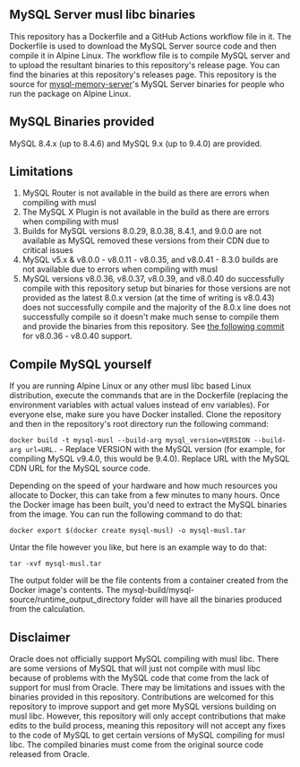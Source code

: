 ## MySQL Server musl libc binaries

This repository has a Dockerfile and a GitHub Actions workflow file in it. The Dockerfile is used to download the MySQL Server source code and then compile it in Alpine Linux. The workflow file is to compile MySQL server and to upload the resultant binaries to this repository's release page. You can find the binaries at this repository's releases page. This repository is the source for [mysql-memory-server](https://github.com/Sebastian-Webster/mysql-memory-server-nodejs)'s MySQL Server binaries for people who run the package on Alpine Linux.

## MySQL Binaries provided

MySQL 8.4.x (up to 8.4.6) and MySQL 9.x (up to 9.4.0) are provided.

## Limitations

1. MySQL Router is not available in the build as there are errors when compiling with musl
2. The MySQL X Plugin is not available in the build as there are errors when compiling with musl
3. Builds for MySQL versions 8.0.29, 8.0.38, 8.4.1, and 9.0.0 are not available as MySQL removed these versions from their CDN due to critical issues
4. MySQL v5.x & v8.0.0 - v8.0.11 - v8.0.35, and v8.0.41 - 8.3.0 builds are not available due to errors when compiling with musl
5. MySQL versions v8.0.36, v8.0.37, v8.0.39, and v8.0.40 do successfully compile with this repository setup but binaries for those versions are not provided as the latest 8.0.x version (at the time of writing is v8.0.43) does not successfully compile and the majority of the 8.0.x line does not successfully compile so it doesn't make much sense to compile them and provide the binaries from this repository. See [the following commit](https://github.com/Sebastian-Webster/mysql-server-musl-binaries/tree/8668c0803e9dc7197bb57a5a9b6f534927508c49) for v8.0.36 - v8.0.40 support.

## Compile MySQL yourself

If you are running Alpine Linux or any other musl libc based Linux distribution, execute the commands that are in the Dockerfile (replacing the environment variables with actual values instead of env variables). For everyone else, make sure you have Docker installed. Clone the repository and then in the repository's root directory run the following command:

```docker build -t mysql-musl --build-arg mysql_version=VERSION --build-arg url=URL.``` - Replace VERSION with the MySQL version (for example, for compiling MySQL v9.4.0, this would be 9.4.0). Replace URL with the MySQL CDN URL for the MySQL source code.

Depending on the speed of your hardware and how much resources you allocate to Docker, this can take from a few minutes to many hours. Once the Docker image has been built, you'd need to extract the MySQL binaries from the image. You can run the following command to do that:

```docker export $(docker create mysql-musl) -o mysql-musl.tar```

Untar the file however you like, but here is an example way to do that:

```tar -xvf mysql-musl.tar```

The output folder will be the file contents from a container created from the Docker image's contents. The mysql-build/mysql-source/runtime_output_directory folder will have all the binaries produced from the calculation.

## Disclaimer

Oracle does not officially support MySQL compiling with musl libc. There are some versions of MySQL that will just not compile with musl libc because of problems with the MySQL code that come from the lack of support for musl from Oracle. There may be limitations and issues with the binaries provided in this repository. Contributions are welcomed for this repository to improve support and get more MySQL versions building on musl libc. However, this repository will only accept contributions that make edits to the build process, meaning this repository will not accept any fixes to the code of MySQL to get certain versions of MySQL compiling for musl libc. The compiled binaries must come from the original source code released from Oracle.
